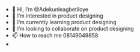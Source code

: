 - 👋 Hi, I’m @Adekunleagbetiloye
- 👀 I’m interested in product designing
- 🌱 I’m currently learning product designing
- 💞️ I’m looking to collaborate on product designing
- 📫 How to reach me 08149049858
- 

<!---
Adekunleagbetiloye/Adekunleagbetiloye is a ✨ special ✨ repository because its `README.md` (this file) appears on your GitHub profile.
You can click the Preview link to take a look at your changes.
--->
